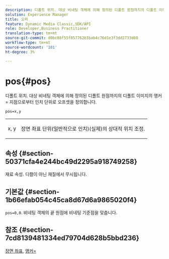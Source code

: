 ```yaml
---
description: 디폴트 위치. 대상 비네팅 객체에 의해 정의된 디폴트 원점까지의 디폴트 이미지의 앵커= 지점으로부터 인치 단위로 오프셋을 정의합니다.
solution: Experience Manager
title: 오퍼
feature: Dynamic Media Classic,SDK/API
role: Developer,Business Practitioner
translation-type: tm+mt
source-git-commit: d0bc88f55f857762b3bab4c76d1e3f3dd2733d60
workflow-type: tm+mt
source-wordcount: '101'
ht-degree: 3%

---
```



# pos{#pos}

디폴트 위치. 대상 비네팅 객체에 의해 정의된 디폴트 원점까지의 디폴트 이미지의 앵커= 지점으로부터 인치 단위로 오프셋을 정의합니다.

`pos=x,y`

<table id="simpletable_DB3B64EFB67A47AD843812324ABFAE45"> 
 <tr class="strow"> 
  <td class="stentry"> <p><span class="varname"> x</span>,<span class="varname"> y</span> </p></td> 
  <td class="stentry"> <p>장면 좌표 단위(일반적으로 인치)(실제)의 상대적 위치 조정. </p></td> 
 </tr> 
</table>

## 속성 {#section-50371cfa4e244bc49d2295a918749258}

재료 속성. 디캘이 아닌 재질에서 무시됩니다.

## 기본값 {#section-1b66efab054c45ca8d67d6a9865020f4}

`pos=0,0`. 비네팅 객체의 끝 원점에 비네팅 기준점을 맞춥니다.

## 참조 {#section-7cd8139481334ed79704d628b5bbd236}

[장면 좌표](../../../../../ir-api/http-protocol/image-rendering-api-ref/c-ir-http-protocol-ref/c-ir-http-protocol-syntax-and-features/c-ir-vignettes/c-ir-scene-coordinates.md#concept-528507024fa640b19a2631357febf7f1),  [앵커=](../../../../../ir-api/http-protocol/image-rendering-api-ref/c-ir-http-protocol-ref/c-ir-http-protocol-command-reference/r-ir-http-anchor.md#reference-d53923d785c9442997dc7f2199524c26)
